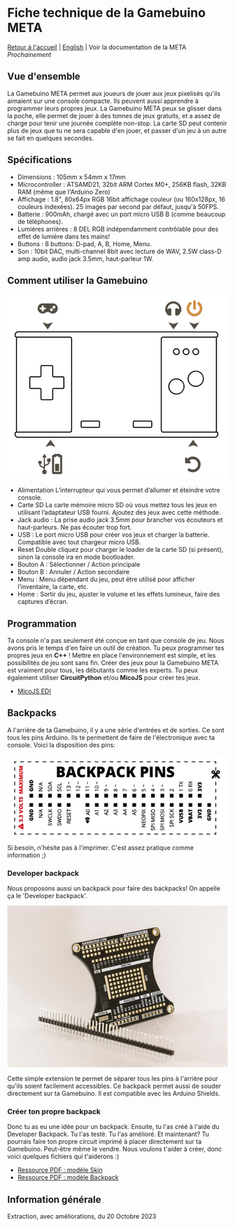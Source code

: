 
# Fiche technique de la Gamebuino META

[Retour à l'accueil](./../../README.MD) | [English](README-EN.MD) | Voir la documentation de la META *Prochainement*

## Vue d'ensemble

La Gamebuino META permet aux joueurs de jouer aux jeux pixelisés qu'ils aimaient sur une console compacte. Ils peuvent aussi apprendre à programmer leurs propres jeux. La Gamebuino META peux se glisser dans la poche, elle permet de jouer à des tonnes de jeux gratuits, et a assez de charge pour tenir une journée complète non-stop. La carte SD peut contenir plus de jeux que tu ne sera capable d'en jouer, et passer d'un jeu à un autre se fait en quelques secondes.

## Spécifications

- Dimensions : 105mm x 54mm x 17mm
- Microcontroller : ATSAMD21, 32bit ARM Cortex M0+, 256KB flash, 32KB RAM (même que l'Arduino Zero)
- Affichage : 1.8", 80x64px RGB 16bit affichage couleur (ou 160x128px, 16 couleurs indexées). 25 images par second par défaut, jusqu'à 50FPS.
- Batterie : 900mAh, chargé avec un port micro USB B (comme beaucoup de téléphones).
- Lumières arrières : 8 DEL RGB indépendamment contrôlable pour des effet de lumière dans tes mains!
- Buttons : 8 buttons: D-pad, A, B, Home, Menu.
- Son : 10bit DAC, multi-channel 8bit avec lecture de WAV, 2.5W class-D amp audio, audio jack 3.5mm, haut-parleur 1W.

## Comment utiliser la Gamebuino

![Gamebuino META Action](./../../assets/img/meta/meta_description_buttons.png) 

- Alimentation L’interrupteur qui vous permet d’allumer et éteindre votre console.
- Carte SD La carte mémoire micro SD où vous mettez tous les jeux en utilisant l’adaptateur USB fourni. Ajoutez des jeux avec cette méthode.
- Jack audio : La prise audio jack 3.5mm pour brancher vos écouteurs et haut-parleurs. Ne pas écouter trop fort.
- USB : Le port micro USB pour créer vos jeux et charger la batterie. Compatible avec tout chargeur micro USB.
- Reset Double cliquez pour charger le loader de la carte SD (si présent), sinon la console ira en mode bootloader.
- Bouton A : Sélectionner / Action principale
- Bouton B : Annuler / Action secondaire
- Menu : Menu dépendant du jeu, peut être utilisé pour afficher l’inventaire, la carte, etc.
- Home : Sortir du jeu, ajuster le volume et les effets lumineux, faire des captures d’écran.

## Programmation

Ta console n'a pas seulement été conçue en tant que console de jeu. Nous avons pris le temps d'en faire un outil de création. Tu peux programmer tes propres jeux en **C++** ! Mettre en place l'environnement est simple, et les possibilités de jeu sont sans fin. Créer des jeux pour la Gamebuino META est vraiment pour tous, les débutants comme les experts. Tu peux également utiliser **CircuitPython** et/ou **MicoJS** pour créer tes jeux.

- [MicoJS EDI](https://micojs.github.io)

## Backpacks

A l'arrière de ta Gamebuino, il y a une série d'entrées et de sorties. Ce sont tous les pins Arduino. Ils te permettent de faire de l'électronique avec ta console. Voici la disposition des pins:

![Description des PINS au dos de la META](./../../assets/img/meta/backpack/backpack_pins.png)

Si besoin, n'hésite pas à l'imprimer. C'est assez pratique comme information ;)

### Developer backpack

Nous proposons aussi un backpack pour faire des backpacks! On appelle ça le 'Developer backpack'.

![Photos du Developer Backpack](./../../assets/img/meta/backpack/backpack.jpg)

Cette simple extension te permet de séparer tous les pins à l'arrière pour qu'ils soient facilement accessibles. Ce backpack permet aussi de souder directement sur ta Gamebuino. Il est compatible avec les Arduino Shields.

### Créer ton propre backpack

Donc tu as eu une idée pour un backpack. Ensuite, tu l'as créé à l'aide du Developer Backpack. Tu l'as testé. Tu l'as amélioré. Et maintenant? Tu pourrais faire ton propre circuit imprimé à placer directement sur ta Gamebuino. Peut-être même le vendre. Nous voulons t'aider à créer, donc voici quelques fichiers qui t'aiderons :)

- [Ressource PDF : modèle Skin](./../../pdf/meta/around-meta/skin_template.PDF)
- [Ressource PDF : modèle Backpack](./../../pdf/meta/around-meta/backpack_template.PDF)

## Information générale

Extraction, avec améliorations, du 20 Octobre 2023
